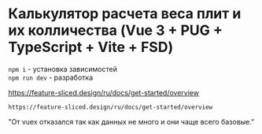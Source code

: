 # Калькулятор расчета веса плит и их колличества (Vue 3 + PUG + TypeScript + Vite + FSD)

`npm i` - установка зависимостей \
`npm run dev` - разработка

https://feature-sliced.design/ru/docs/get-started/overview

`https://feature-sliced.design/ru/docs/get-started/overview`

"От vuex отказался так как данных не много и они чаще всего базовые."

